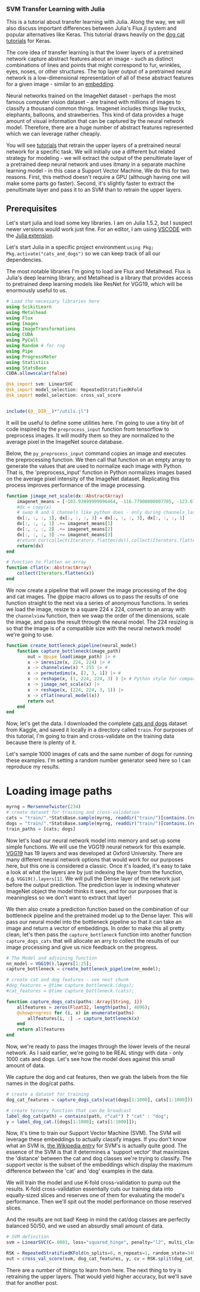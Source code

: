 ### SVM Transfer Learning with Julia

This is a tutorial about transfer learning with Julia. Along the way, we will also discuss important differences between Julia's Flux.jl system and popular alternatives like Keras. This tutorial draws heavily on the [dog cat tutorials](https://blog.keras.io/building-powerful-image-classification-models-using-very-little-data.html) for Keras. 

The core idea of transfer learning is that the lower layers of a pretrained network capture abstract features about an image - such as distinct combinations of lines and points that might correspond to fur, wrinkles, eyes, noses, or other structures. The top layer output of a pretrained neural network is a low-dimensional representation of all of these abstract features for a given image - similar to an [embedding](https://developers.google.com/machine-learning/crash-course/embeddings/video-lecture). 

Neural networks trained on the ImageNet dataset - perhaps the most famous computer vision dataset - are trained with millions of images to classify a thousand common things. Imagenet includes things like trucks, elephants, balloons, and strawberries. This kind of data provides a huge amount of visual information that can be captured by the neural network model. Therefore, there are a huge number of abstract features represented which we can leverage rather cheaply. 

You will see  [tutorials](https://fluxml.ai/tutorials/2020/10/18/transfer-learning.html) that retrain the upper layers of a pretrained neural network for a specific task. We will initially use a different but related strategy for modeling - we will extract the output of the penultimate layer of a pretrained deep neural network and uses itmany in a separate machine learning model - in this case a Support Vector Machine. We do this for two reasons. First, this method doesn't require a GPU (although having one will make some parts go faster). Second, it's slightly faster to extract the penultimate layer and pass it to an SVM than to retrain the upper layers. 

## Prerequisites 

Let's start julia and load some key libraries. I am on Julia 1.5.2, but I suspect newer versions would work just fine. For an editor, I am using [VSCODE](https://code.visualstudio.com/) with the [Julia extension](https://code.visualstudio.com/docs/languages/julia). 

Let's start Julia in a specific project environment `using Pkg; Pkg.activate("cats_and_dogs")` so we can keep track of all our dependencies. 

The most notable libraries I'm going to load are Flux and Metalhead. Flux is Julia's deep learning library, and Metalhead is a library that provides access to pretrained deep learning models like ResNet for VGG19, which will be enormously useful to us. 

```julia
# Load the necessary libraries here 
using ScikitLearn
using Metalhead
using Flux
using Images
using ImageTransformations
using CUDA
using PyCall
using Random # for rng 
using Pipe
using ProgressMeter
using Statistics 
using StatsBase
CUDA.allowscalar(false)

@sk_import svm: LinearSVC
@sk_import model_selection: RepeatedStratifiedKFold 
@sk_import model_selection: cross_val_score


include((@__DIR__)*"/utils.jl")

```

It will be useful to define some utilities here. I'm going to use a tiny bit of code inspired by the `preprocess_input` function from tensorflow to preprocess images. It will modify them so they are normalized to the average pixel in the ImageNet source database. 

Below, the `py_preprocess_input` command copies an image and executes the preprocessing function. We then call that function on an empty array to generate the values that are used to normalize each image with Python. That is, the 'preprocess_input' function in Python normalizes images based on the average pixel intensity of the ImageNet dataset. Replicating this process improves performance of the image processing. 

```julia
function jimage_net_scale(dx::AbstractArray)
    imagenet_means = [-103.93899999996464, -116.77900000007705, -123.67999999995286]
    #dx = copy(x)
    # swap R and G channels like python does - only during channels_last 
    dx[:, :, :, 1], dx[:, :, :, 3] = dx[:, :, :, 3], dx[:, :, :, 1]
    dx[:, :, :, 1] .+= imagenet_means[1]
    dx[:, :, :, 2] .+= imagenet_means[2]
    dx[:, :, :, 3] .+= imagenet_means[3]
    #return cor(collect(Iterators.flatten(dx)),collect(Iterators.flatten(py_scaled_image)))
    return(dx)
end

# function to flatten an array 
function cflat(x::AbstractArray)
    collect(Iterators.flatten(x))
end
```

We now create a pipeline that will power the image processing of the dog and cat images. The @pipe macro allows us to pass the results of one function straight to the next via a series of anonymous functions. In series we load the image, resize to a square 224 x 224, convert to an array with the `channelview` function, then we swap the order of the dimensions, scale the image, and pass the result through the neural model. The 224 resizing is so that the image is of a compatible size with the neural network model we're going to use. 

```julia
function create_bottleneck_pipeline(neural_model)
    function capture_bottleneck(image_path)
        out = @pipe load(image_path) |> #
        x -> imresize(x, 224, 224) |> #
        x -> channelview(x) * 255 |> #
        x -> permutedims(x, [2, 3, 1]) |> #
        x -> reshape(x, (1, 224, 224, 3) ) |> # Python style for comparison sake 
        x -> jimage_net_scale(x) |>
        x -> reshape(x, (224, 224, 3, 1)) |>
        x -> cflat(neural_model(x))
        return out
    end
end

```

Now, let's get the data. I downloaded the complete [cats and dogs](https://www.kaggle.com/c/dogs-vs-cats/data) dataset from Kaggle, and saved it locally in a directory called `train`. For purposes of this tutorial, I'm going to train and cross-validate on the training data because there is plenty of it. 

Let's sample 1000 images of cats and the same number of dogs for running these examples. I'm setting a random number generator seed here so I can reproduce my results. 

# Loading image paths 
```julia
myrng = MersenneTwister(234)
# create dataset for training and cross-validation 
cats = "train/".*StatsBase.sample(myrng, readdir("train/")[contains.(readdir("train/"), r"cat")], 1000, replace=false)
dogs = "train/".*StatsBase.sample(myrng, readdir("train/")[contains.(readdir("train/"), r"dog")], 1000, replace=false)
train_paths = [cats; dogs]
```

Now let's load our neural network model into memory and set up some simple functions. We will use the VGG19 neural network for this example. [VGG19](https://iq.opengenus.org/vgg19-architecture/) has 19 layers and was developed at Oxford University. There are many different neural network options that would work for our purposes here, but this one is considered a classic. Once it's loaded, it's easy to take a look at what the layers are by just indexing the layer from the function, e.g. `VGG19().layers[1]`.  We will pull the Dense layer of the network just before the output prediction. The prediction layer is indexing whatever ImageNet object the model thinks it sees, and for our purposes that is meaningless so we don't want to extract that layer! 

We then also create a prediction function based on the combination of our bottleneck pipeline and the pretrained model up to the Dense layer. This will pass our neural model into the bottleneck pipeline so that it can take an image and return a vector of embeddings. In order to make this all pretty clean, let's then pass the `capture_bottleneck` function into another function `capture_dogs_cats` that will allocate an arry to collect the results of our image processing and give us nice feedback on the progress. 

```julia 
# The Model and adjoining function 
nn_model = VGG19().layers[1:25];
capture_bottleneck = create_bottleneck_pipeline(nn_model);

# create cat and dog features - see next chunk 
#dog_features = @time capture_bottleneck.(dogs);
#cat_features = @time capture_bottleneck.(cats);

function capture_dogs_cats(paths::Array{String, 1})
    allfeatures = zeros(Float32, length(paths), 4096);
    @showprogress for (i, x) in enumerate(paths)
        allfeatures[i, :] .= capture_bottleneck(x)
    end
    return allfeatures
end
```

Now, we're ready to pass the images through the lower levels of the neural network. As I said earlier, we're going to be REAL stingy with data - only 1000 cats and dogs. Let's see how the model does against this small amount of data. 

We capture the dog and cat features, then we grab the labels from the file names in the dog/cat paths. 

```julia
# create a dataset for training 
dog_cat_features = capture_dogs_cats(vcat(dogs[1:1000], cats[1:1000]));

# create ternary function that can be broadcast 
label_dog_cat(path) = contains(path, r"cat") ? "cat" : "dog";
y = label_dog_cat.([dogs[1:1000]; cats[1:1000]]);

```

Now, it's time to train our Support Vector Machine (SVM). The SVM will leverage these embeddings to actually classify images. If you don't know what an SVM is, [the Wikipedia entry](https://en.wikipedia.org/wiki/Support-vector_machine) for SVM's is actually quite good. The essence of the SVM is that it determines a 'support vector' that maximizes the 'distance' between the cat and dog classes we're trying to classify. The support vector is the subset of the embeddings which display the maximum difference between the 'cat' and 'dog' examples in the data. 

We will train the model and use K-fold cross-validation to pump out the results. K-fold cross-validation essentially cuts our training data into equally-sized slices and reserves one of them for evaluating the model's performance. Then we'll spit out the model performance on those reserved slices. 

And the results are not bad! Keep in mind the cat/dog classes are perfectly balanced 50/50, and we used an absurdly small amount of data. 

```julia 
# SVM definition 
svm = LinearSVC(C=.0001, loss="squared_hinge", penalty="l2", multi_class="ovr", random_state = 35552, max_iter=2000)

RSK = RepeatedStratifiedKFold(n_splits=6, n_repeats=1, random_state=3403)
out = cross_val_score(svm, dog_cat_features, y, cv = RSK.split(dog_cat_features,  y))

```

There are a number of things to learn from here. The next thing to try is retraining the upper layers. That would yield higher accuracy, but we'll save that for another post. 
